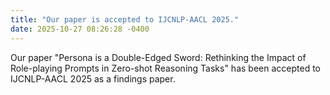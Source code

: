 ```yaml
---
title: "Our paper is accepted to IJCNLP-AACL 2025."
date: 2025-10-27 08:26:28 -0400
---
```

Our paper "Persona is a Double-Edged Sword: Rethinking the Impact of Role-playing Prompts in Zero-shot Reasoning Tasks" has been accepted to IJCNLP-AACL 2025 as a findings paper.  
